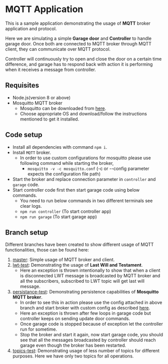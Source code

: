 # MQTT Application
This is a sample application demonstrating the usage of **MQTT** broker application and protocol.

Here we are simulating a simple **Garage door** and **Controller** to handle garage door. Once both are connected to MQTT broker through MQTT client, they can communicate over MQTT protocol.

Controller will continuously try to open and close the door on a certain time difference, and garage has to respond back with action it is performing when it receives a message from controller.

## Requisites
- Node.js(version 8 or above)
- Mosquitto MQTT broker
  - Mosquitto can be downloaded from [here](https://mosquitto.org/download/).
  - Choose appropriate OS and download/follow the instructions mentioned to get it installed.

## Code setup
- Install all dependencies with command `npm i`.
- Install `MQTT` broker.
  - In order to use custom configurations for mosquitto please use following command while starting the broker,
    - `mosquitto -v -c mosquitto.conf` (-c or --config parameter expects the configuration file path)
- Start the broker and replace connection parameter in `controller` and `garage` code.
- Start controller code first then start garage code using below commands.
  - You need to run below commands in two different terminals see clear logs.
  - `npm run controller` (To start controller app)
  - `npm run garage` (To start garage app)

## Branch setup
Different branches have been created to show different usage of MQTT functionalities, those can be found here:
1. [master](https://github.com/manasnilarout/mqtt-application): Simple usage of MQTT broker and client.
2. [lwt-test](https://github.com/manasnilarout/mqtt-application/tree/lwt-test): Demonstrating the usage of **Last Will and Testament**.
    - Here an exception is thrown intentionally to show that when a client is disconnected LWT message is broadcasted by MQTT broker and all the subscribers, subscribed to LWT topic will get last will message.
3. [persistance-test](https://github.com/manasnilarout/mqtt-application/tree/persistance-test): Demonstrating persistence capabilities of **Mosquitto MQTT broker**.
    - In order to see this in action please use the config attached in above branch and start broker with custom config as described [here](https://github.com/manasnilarout/mqtt-application#code-setup).
    - Here an exception is thrown after few loops in garage code but controller keeps on sending update door commands.
    - Once garage code is stopped because of exception let the controller run for sometime.
    - Stop the broker and start it again, now start garage code, you should see that all the messages broadcasted by controller should reach garage even though the broker has been restarted.
4. [topics-test](https://github.com/manasnilarout/mqtt-application/tree/topics-test): Demonstrating usage of less number of topics for different purposes. Here we have only two topics for all operations.

